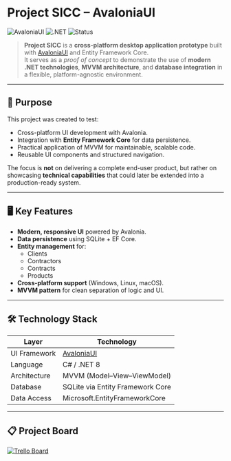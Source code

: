 # Project SICC – AvaloniaUI

![AvaloniaUI](https://img.shields.io/badge/UI%20Framework-AvaloniaUI-blue)
![.NET](https://img.shields.io/badge/.NET-8.0-purple)
![Status](https://img.shields.io/badge/Status-Proof%20of%20Concept-green)

> **Project SICC** is a **cross-platform desktop application prototype** built with [AvaloniaUI](https://avaloniaui.net/) and Entity Framework Core.  
> It serves as a *proof of concept* to demonstrate the use of **modern .NET technologies**, **MVVM architecture**, and **database integration** in a flexible, platform-agnostic environment.

---

## 📌 Purpose

This project was created to test:
- Cross-platform UI development with Avalonia.
- Integration with **Entity Framework Core** for data persistence.
- Practical application of MVVM for maintainable, scalable code.
- Reusable UI components and structured navigation.

The focus is **not** on delivering a complete end-user product, but rather on showcasing **technical capabilities** that could later be extended into a production-ready system.

---

## 🖥️ Key Features

- **Modern, responsive UI** powered by Avalonia.
- **Data persistence** using SQLite + EF Core.
- **Entity management** for:
  - Clients
  - Contractors
  - Contracts
  - Products
- **Cross-platform support** (Windows, Linux, macOS).
- **MVVM pattern** for clean separation of logic and UI.

---

## 🛠️ Technology Stack

| Layer          | Technology                                   |
|----------------|----------------------------------------------|
| UI Framework   | [AvaloniaUI](https://avaloniaui.net/)         |
| Language       | C# / .NET 8                                   |
| Architecture   | MVVM (Model–View–ViewModel)                   |
| Database       | SQLite via Entity Framework Core              |
| Data Access    | Microsoft.EntityFrameworkCore                 |

---

## 📋 Project Board

[![Trello Board](https://img.shields.io/badge/Trello-Project%20Agenda-blue?logo=trello)](https://trello.com/b/1GgJVwFY/project-agenda)
